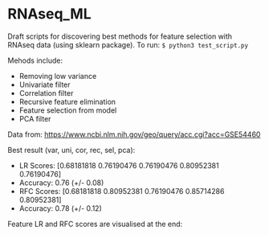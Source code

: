 # RNAseq_ML

Draft scripts for discovering best methods for feature selection with RNAseq data (using sklearn package). 
To run: `$ python3 test_script.py`

Mehods include:
* Removing low variance
* Univariate filter
* Correlation filter
* Recursive feature elimination
* Feature selection from model
* PCA filter


Data from:
https://www.ncbi.nlm.nih.gov/geo/query/acc.cgi?acc=GSE54460

Best result (var, uni, cor, rec, sel, pca): 
* LR  Scores:    [0.68181818 0.76190476 0.76190476 0.80952381 0.76190476] 
* Accuracy: 0.76 (+/- 0.08) 
* RFC Scores:   [0.68181818 0.80952381 0.76190476 0.85714286 0.80952381] 
* Accuracy: 0.78 (+/- 0.12) 


Feature LR and RFC scores are visualised at the end:
